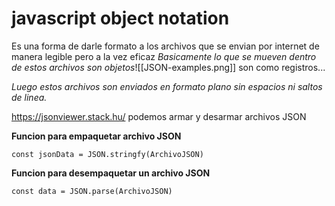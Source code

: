 # javascript object notation 
Es una forma de darle formato a los archivos que se envian por internet de manera legible pero a la vez eficaz
	_Basicamente lo que se mueven dentro de estos archivos son objetos_![[JSON-examples.png]]
	son como registros...

*Luego estos archivos son enviados en formato plano sin espacios ni saltos de linea.* 

https://jsonviewer.stack.hu/ podemos armar y desarmar archivos JSON  

 **Funcion para empaquetar archivo JSON**
``` JS
const jsonData = JSON.stringfy(ArchivoJSON)
```

**Funcion para desempaquetar un archivo JSON** 
``` JS
const data = JSON.parse(ArchivoJSON)
```


